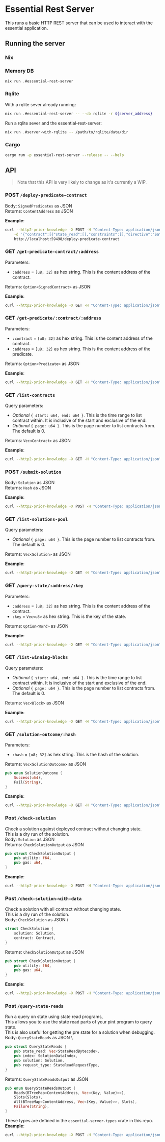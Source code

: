 # Essential Rest Server
This runs a basic HTTP REST server that can be used to interact with the essential application.
## Running the server
### Nix
### Memory DB
```bash
nix run .#essential-rest-server
```
### Rqlite
With a rqlite sever already running:
```bash
nix run .#essential-rest-server -- --db rqlite -r ${server_address}
```
Run a rqlite sever and the essential-rest-server:
```bash
nix run .#server-with-rqlite -- /path/to/rqlite/data/dir
```
### Cargo
```bash
cargo run -p essential-rest-server --release -- --help
```
## API
> Note that this API is very likely to change as it's currently a WIP.
### POST `/deploy-predicate-contract`
Body: `SignedPredicates` as JSON \
Returns: `ContentAddress` as JSON

**Example:**
```bash
curl --http2-prior-knowledge -X POST -H "Content-Type: application/json" \
    -d '{"contract":[{"state_read":[],"constraints":[],"directive":"Satisfy"}],"signature":"721BD7C79A0F303B7EDA3319CE84ADD4AB37BBED21E0570E6334D7864E3B27F121C74A4D8991CB5966BE13BD54544AA81EE26D98E76A3ED6C4BB237529C1188901"}' \
    http://localhost:59498/deploy-predicate-contract
```
### GET `/get-predicate-contract/:address`
Parameters: 
- `:address` = `[u8; 32]` as hex string. This is the content address of the contract.

Returns: `Option<SignedContract>` as JSON

**Example:**
```bash
curl --http2-prior-knowledge -X GET -H "Content-Type: application/json" http://localhost:59498/get-predicate-contract/6649489D9791B73EAAF1C416B003E1CA6A01BB731EF5CA96BB090BF39004C312
```
### GET `/get-predicate/:contract/:address`
Parameters: 
- `:contract` = `[u8; 32]` as hex string. This is the content address of the contract.
- `:address` = `[u8; 32]` as hex string. This is the content address of the predicate.

Returns: `Option<Predicate>` as JSON

**Example:**
```bash
curl --http2-prior-knowledge -X GET -H "Content-Type: application/json" http://localhost:59498/get-predicate/6649489D9791B73EAAF1C416B003E1CA6A01BB731EF5CA96BB090BF39004C312/709E80C88487A2411E1EE4DFB9F22A861492D20C4765150C0C794ABD70F8147C
```
### GET `/list-contracts`
Query parameters: 
- *Optional* `{ start: u64, end: u64 }`. This is the time range to list contract within. It is inclusive of the start and exclusive of the end.
- *Optional* `{ page: u64 }`. This is the page number to list contracts from. The default is 0.

Returns: `Vec<Contract>` as JSON

**Example:**
```bash
curl --http2-prior-knowledge -X GET -H "Content-Type: application/json" "http://localhost:59498/list-contracts?start=0&end=1&page=0"
```
### POST `/submit-solution`
Body: `Solution` as JSON \
Returns: `Hash` as JSON

**Example:**
```bash
curl --http2-prior-knowledge -X POST -H "Content-Type: application/json" -d '{"data":[{"predicate_to_solve":{"contract":"6649489D9791B73EAAF1C416B003E1CA6A01BB731EF5CA96BB090BF39004C312","predicate":"709E80C88487A2411E1EE4DFB9F22A861492D20C4765150C0C794ABD70F8147C"},"decision_variables":[],"transient_data":[],"state_mutations":[]}]}' http://localhost:59498/submit-solution
```
### GET `/list-solutions-pool`
Query parameters: 
- *Optional* `{ page: u64 }`. This is the page number to list contracts from. The default is 0.

Returns: `Vec<Solution>` as JSON

**Example:**
```bash
curl --http2-prior-knowledge -X GET -H "Content-Type: application/json" "http://localhost:59498/list-solutions-pool" 
```
### GET `/query-state/:address/:key`
Parameters: 
- `:address` = `[u8; 32]` as hex string. This is the content address of the contract.
- `:key` = `Vec<u8>` as hex string. This is the key of the state.

Returns: `Option<Word>` as JSON

**Example:**
```bash
curl --http2-prior-knowledge -X GET -H "Content-Type: application/json" http://localhost:59498/query-state/6649489D9791B73EAAF1C416B003E1CA6A01BB731EF5CA96BB090BF39004C312/00
```
### GET `/list-winning-blocks`
Query parameters: 
- *Optional* `{ start: u64, end: u64 }`. This is the time range to list contract within. It is inclusive of the start and exclusive of the end.
- *Optional* `{ page: u64 }`. This is the page number to list contracts from. The default is 0.

Returns: `Vec<Block>` as JSON

**Example:**
```bash
curl --http2-prior-knowledge -X GET -H "Content-Type: application/json" "http://localhost:59498/list-winning-blocks?start=0&end=1&page=0"
```
### GET `/solution-outcome/:hash`
Parameters: 
- `:hash` = `[u8; 32]` as hex string. This is the hash of the solution.

Returns: `Vec<SolutionOutcome>` as JSON
```rust
pub enum SolutionOutcome {
    Success(u64),
    Fail(String),
}
```

**Example:**
```bash
curl --http2-prior-knowledge -X GET -H "Content-Type: application/json" "http://localhost:59498/solution-outcome/421F1ED9E19132757E2DB127FD35E58E08EFE3D77EE2F96FEA60B75D36251EA2"
```
### Post `/check-solution`
Check a solution against deployed contract without changing state.\
This is a dry run of the solution.\
Body: `Solution` as JSON \
Returns: `CheckSolutionOutput` as JSON
```rust
pub struct CheckSolutionOutput {
    pub utility: f64,
    pub gas: u64,
}
```

**Example:**
```bash
curl --http2-prior-knowledge -X POST -H "Content-Type: application/json" -d '{"data":[{"predicate_to_solve":{"contract":"6649489D9791B73EAAF1C416B003E1CA6A01BB731EF5CA96BB090BF39004C312","predicate":"709E80C88487A2411E1EE4DFB9F22A861492D20C4765150C0C794ABD70F8147C"},"decision_variables":[],"transient_data":[],"state_mutations":[]}]}' http://localhost:59498/check-solution
```
### Post `/check-solution-with-data`
Check a solution with all contract without changing state.\
This is a dry run of the solution.\
Body: `CheckSolution` as JSON \
```rust
struct CheckSolution {
    solution: Solution,
    contract: Contract,
}
```
Returns: `CheckSolutionOutput` as JSON
```rust
pub struct CheckSolutionOutput {
    pub utility: f64,
    pub gas: u64,
}
```

**Example:**
```bash
curl --http2-prior-knowledge -X POST -H "Content-Type: application/json" -d '{"solution":{"data":[{"predicate_to_solve":{"contract":"6649489D9791B73EAAF1C416B003E1CA6A01BB731EF5CA96BB090BF39004C312","predicate":"709E80C88487A2411E1EE4DFB9F22A861492D20C4765150C0C794ABD70F8147C"},"decision_variables":[],"transient_data":[],"state_mutations":[]}]},"contract":[{"state_read":[],"constraints":[],"directive":"Satisfy"}]}' http://localhost:59498/check-solution-with-data
```

### Post `/query-state-reads`
Run a query on state using state read programs,\
This allows you to use the state read parts of your pint program to query state.\
This is also useful for getting the pre state for a solution when debugging.\
Body: `QueryStateReads` as JSON \
```rust
pub struct QueryStateReads {
    pub state_read: Vec<StateReadBytecode>,
    pub index: SolutionDataIndex,
    pub solution: Solution,
    pub request_type: StateReadRequestType,
}
```
Returns: `QueryStateReadsOutput` as JSON
```rust
pub enum QueryStateReadsOutput {
    Reads(BTreeMap<ContentAddress, Vec<(Key, Value)>>),
    Slots(Slots),
    All(BTreeMap<ContentAddress, Vec<(Key, Value)>>, Slots),
    Failure(String),
}
```
These types are defined in the `essential-server-types` crate in this repo.\
**Example:**
```bash
curl --http2-prior-knowledge -X POST -H "Content-Type: application/json" -d '{"state_read":[],"index":0,"solution":{"data":[{"predicate_to_solve":{"contract":"6649489D9791B73EAAF1C416B003E1CA6A01BB731EF5CA96BB090BF39004C312","predicate":"709E80C88487A2411E1EE4DFB9F22A861492D20C4765150C0C794ABD70F8147C"},"decision_variables":[],"transient_data":[],"state_mutations":[]}]},"request_type":{"All":"All"}}' http://localhost:59498/query-state-reads
```
